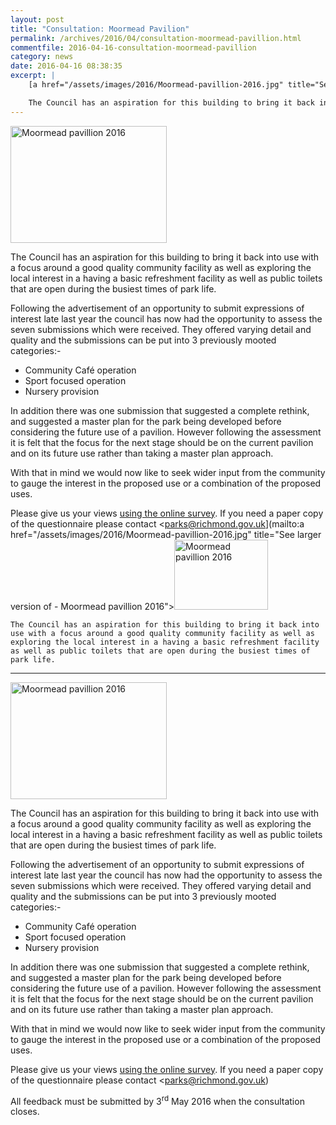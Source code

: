 ```yaml
---
layout: post
title: "Consultation: Moormead Pavilion"
permalink: /archives/2016/04/consultation-moormead-pavillion.html
commentfile: 2016-04-16-consultation-moormead-pavillion
category: news
date: 2016-04-16 08:38:35
excerpt: |
    [a href="/assets/images/2016/Moormead-pavillion-2016.jpg" title="See larger version of - Moormead pavillion 2016"><img src="/assets/images/2016/Moormead-pavillion-2016_thumb.jpg" width="150" height="112" alt="Moormead pavillion 2016" class="photo right" /></a>

    The Council has an aspiration for this building to bring it back into use with a focus around a good quality community facility as well as exploring the local interest in a having a basic refreshment facility as well as public toilets that are open during the busiest times of park life.
---
```


<a href="/assets/images/2016/Moormead-pavillion-2016.jpg" title="See larger version of - Moormead pavillion 2016"><img src="/assets/images/2016/Moormead-pavillion-2016_thumb.jpg" width="250" height="187" alt="Moormead pavillion 2016" class="photo right" /></a>

The Council has an aspiration for this building to bring it back into use with a focus around a good quality community facility as well as exploring the local interest in a having a basic refreshment facility as well as public toilets that are open during the busiest times of park life.

Following the advertisement of an opportunity to submit expressions of interest late last year the council has now had the opportunity to assess the seven submissions which were received. They offered varying detail and quality and the submissions can be put into 3 previously mooted categories:-

-   Community Café operation
-   Sport focused operation
-   Nursery provision

In addition there was one submission that suggested a complete rethink, and suggested a master plan for the park being developed before considering the future use of a pavilion. However following the assessment it is felt that the focus for the next stage should be on the current pavilion and on its future use rather than taking a master plan approach.

With that in mind we would now like to seek wider input from the community to gauge the interest in the proposed use or a combination of the proposed uses.

Please give us your views [using the online survey](https://consultation.richmond.gov.uk/parks-open-spaces/moormead/consultation). If you need a paper copy of the questionnaire please contact <parks@richmond.gov.uk](mailto:a href="/assets/images/2016/Moormead-pavillion-2016.jpg" title="See larger version of - Moormead pavillion 2016"><img src="/assets/images/2016/Moormead-pavillion-2016_thumb.jpg" width="150" height="112" alt="Moormead pavillion 2016" class="photo right" /></a>

    The Council has an aspiration for this building to bring it back into use with a focus around a good quality community facility as well as exploring the local interest in a having a basic refreshment facility as well as public toilets that are open during the busiest times of park life.
---

<a href="/assets/images/2016/Moormead-pavillion-2016.jpg" title="See larger version of - Moormead pavillion 2016"><img src="/assets/images/2016/Moormead-pavillion-2016_thumb.jpg" width="250" height="187" alt="Moormead pavillion 2016" class="photo right" /></a>

The Council has an aspiration for this building to bring it back into use with a focus around a good quality community facility as well as exploring the local interest in a having a basic refreshment facility as well as public toilets that are open during the busiest times of park life.

Following the advertisement of an opportunity to submit expressions of interest late last year the council has now had the opportunity to assess the seven submissions which were received. They offered varying detail and quality and the submissions can be put into 3 previously mooted categories:-

-   Community Café operation
-   Sport focused operation
-   Nursery provision

In addition there was one submission that suggested a complete rethink, and suggested a master plan for the park being developed before considering the future use of a pavilion. However following the assessment it is felt that the focus for the next stage should be on the current pavilion and on its future use rather than taking a master plan approach.

With that in mind we would now like to seek wider input from the community to gauge the interest in the proposed use or a combination of the proposed uses.

Please give us your views [using the online survey](https://consultation.richmond.gov.uk/parks-open-spaces/moormead/consultation). If you need a paper copy of the questionnaire please contact <parks@richmond.gov.uk)

All feedback must be submitted by 3<sup>rd</sup> May 2016 when the consultation closes.
